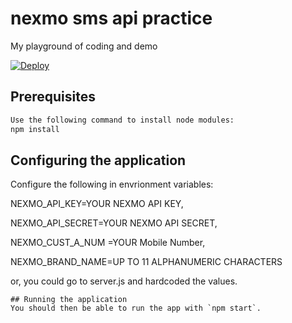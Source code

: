 # nexmo sms api practice 
My playground of coding and demo

[![Deploy](https://www.herokucdn.com/deploy/button.svg)](https://heroku.com/deploy?template=https://github.com/kopi-kosong/nexmo-sms-api.git)

## Prerequisites
```bash
Use the following command to install node modules:
npm install
```

## Configuring the application

Configure the following in envrionment variables:

NEXMO_API_KEY=YOUR NEXMO API KEY,

NEXMO_API_SECRET=YOUR NEXMO API SECRET,

NEXMO_CUST_A_NUM =YOUR Mobile Number,

NEXMO_BRAND_NAME=UP TO 11 ALPHANUMERIC CHARACTERS

or, you could go to server.js and hardcoded the values.

```
## Running the application
You should then be able to run the app with `npm start`.
